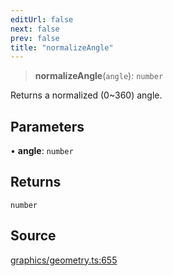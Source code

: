 ```yaml
---
editUrl: false
next: false
prev: false
title: "normalizeAngle"
---
```


> **normalizeAngle**(`angle`): `number`

Returns a normalized (0~360) angle.

## Parameters

• **angle**: `number`

## Returns

`number`

## Source

[graphics/geometry.ts:655](https://github.com/dgmjs/dgmjs/blob/main/packages/core/src/graphics/geometry.ts#L655)
